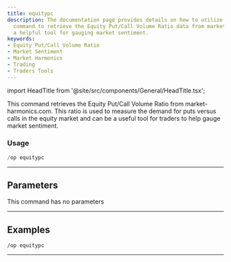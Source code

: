 ```yaml
---
title: equitypc
description: The documentation page provides details on how to utilize the 'equitypc'
  command to retrieve the Equity Put/Call Volume Ratio data from market-harmonics.com,
  a helpful tool for gauging market sentiment.
keywords:
- Equity Put/Call Volume Ratio
- Market Sentiment
- Market Harmonics
- Trading
- Traders Tools
---
```


import HeadTitle from '@site/src/components/General/HeadTitle.tsx';

<HeadTitle title="options: equitypc - Discord Reference | OpenBB Bot Docs" />

This command retrieves the Equity Put/Call Volume Ratio from market-harmonics.com. This ratio is used to measure the demand for puts versus calls in the equity market and can be a useful tool for traders to help gauge market sentiment.

### Usage

```python wordwrap
/op equitypc
```

---

## Parameters

This command has no parameters



---

## Examples

```
/op equitypc
```

---
